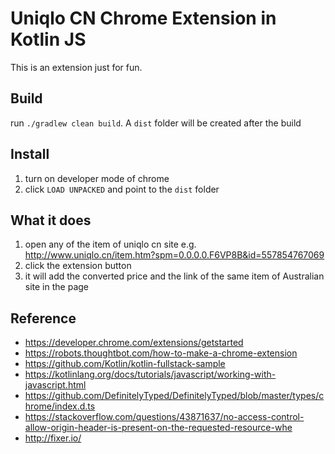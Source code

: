Uniqlo CN Chrome Extension in Kotlin JS
=========

This is an extension just for fun.

Build
---
run `./gradlew clean build`. A `dist` folder will be created after the build

Install
---
1. turn on developer mode of chrome
2. click `LOAD UNPACKED` and point to the `dist` folder

What it does
---------
1. open any of the item of uniqlo cn site e.g. http://www.uniqlo.cn/item.htm?spm=0.0.0.0.F6VP8B&id=557854767069
2. click the extension button
3. it will add the converted price and the link of the same item of Australian site in the page

Reference
---------
* https://developer.chrome.com/extensions/getstarted
* https://robots.thoughtbot.com/how-to-make-a-chrome-extension
* https://github.com/Kotlin/kotlin-fullstack-sample
* https://kotlinlang.org/docs/tutorials/javascript/working-with-javascript.html
* https://github.com/DefinitelyTyped/DefinitelyTyped/blob/master/types/chrome/index.d.ts
* https://stackoverflow.com/questions/43871637/no-access-control-allow-origin-header-is-present-on-the-requested-resource-whe
* http://fixer.io/